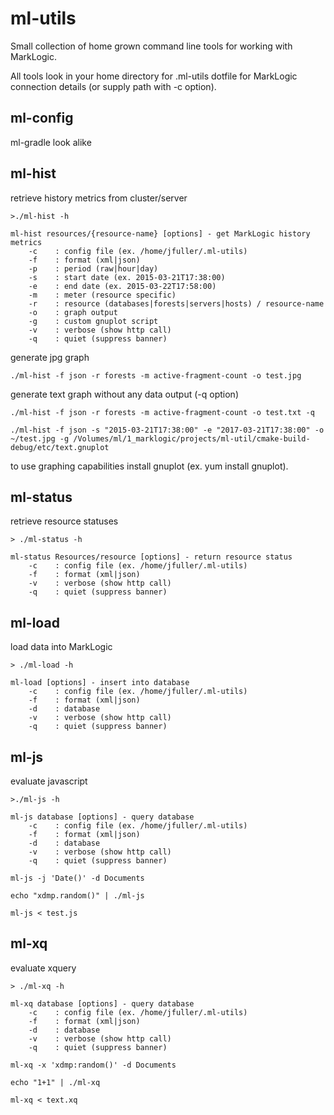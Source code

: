 # ml-utils

Small collection of home grown command line tools for working with MarkLogic.

All tools look in your home directory for .ml-utils dotfile for MarkLogic connection details (or supply path with -c option).

## ml-config

ml-gradle look alike

## ml-hist

retrieve history metrics from cluster/server


```
>./ml-hist -h

ml-hist resources/{resource-name} [options] - get MarkLogic history metrics
    -c    : config file (ex. /home/jfuller/.ml-utils)
    -f    : format (xml|json)
    -p    : period (raw|hour|day)
    -s    : start date (ex. 2015-03-21T17:38:00)
    -e    : end date (ex. 2015-03-22T17:58:00)
    -m    : meter (resource specific)
    -r    : resource (databases|forests|servers|hosts) / resource-name
    -o    : graph output
    -g    : custom gnuplot script
    -v    : verbose (show http call)
    -q    : quiet (suppress banner)
```

generate jpg graph
```
./ml-hist -f json -r forests -m active-fragment-count -o test.jpg
```

generate text graph without any data output (-q option)
```
./ml-hist -f json -r forests -m active-fragment-count -o test.txt -q
```

```
./ml-hist -f json -s "2015-03-21T17:38:00" -e "2017-03-21T17:38:00" -o ~/test.jpg -g /Volumes/ml/1_marklogic/projects/ml-util/cmake-build-debug/etc/text.gnuplot
```

to use graphing capabilities install gnuplot (ex. yum install gnuplot).

## ml-status

retrieve resource statuses

```
> ./ml-status -h

ml-status Resources/resource [options] - return resource status
    -c    : config file (ex. /home/jfuller/.ml-utils)
    -f    : format (xml|json)
    -v    : verbose (show http call)
    -q    : quiet (suppress banner)

```

## ml-load

load data into MarkLogic

```
> ./ml-load -h

ml-load [options] - insert into database
    -c    : config file (ex. /home/jfuller/.ml-utils)
    -f    : format (xml|json)
    -d    : database
    -v    : verbose (show http call)
    -q    : quiet (suppress banner)

```

## ml-js

evaluate javascript

```
>./ml-js -h

ml-js database [options] - query database
    -c    : config file (ex. /home/jfuller/.ml-utils)
    -f    : format (xml|json)
    -d    : database
    -v    : verbose (show http call)
    -q    : quiet (suppress banner)
```

```
ml-js -j 'Date()' -d Documents
```

```
echo "xdmp.random()" | ./ml-js
```

```
ml-js < test.js
```

## ml-xq

evaluate xquery

```
> ./ml-xq -h

ml-xq database [options] - query database
    -c    : config file (ex. /home/jfuller/.ml-utils)
    -f    : format (xml|json)
    -d    : database
    -v    : verbose (show http call)
    -q    : quiet (suppress banner)

```

```
ml-xq -x 'xdmp:random()' -d Documents
```

```
echo "1+1" | ./ml-xq
```

```
ml-xq < text.xq
```